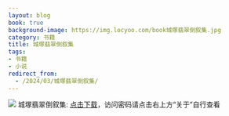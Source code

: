 ```yaml
---
layout: blog
book: true
background-image: https://img.locyoo.com/book城塚翡翠倒叙集.jpg
category: 书籍
title: 城塚翡翠倒叙集
tags:
- 书籍
- 小说
redirect_from:
  - /2024/03/城塚翡翠倒叙集/
---
```

![](https://img.locyoo.com/book城塚翡翠倒叙集.jpg)
城塚翡翠倒叙集: <a name = "ref1" href="https://url18.ctfile.com/f/50983618-1051397056-cef12a?p=3619">点击下载</a>，访问密码请点击右上方“关于”自行查看
